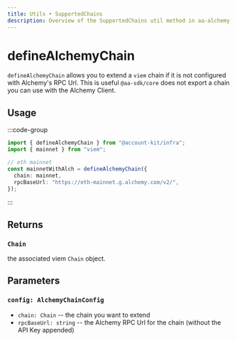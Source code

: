 ```yaml
---
title: Utils • SupportedChains
description: Overview of the SupportedChains util method in aa-alchemy
---
```


# defineAlchemyChain

`defineAlchemyChain` allows you to extend a `viem` chain if it is not configured with Alchemy's RPC Url. This is useful `@aa-sdk/core` does not export a chain you can use with the Alchemy Client.

## Usage

:::code-group

```ts [example.ts]
import { defineAlchemyChain } from "@account-kit/infra";
import { mainnet } from "viem";

// eth mainnet
const mainnetWithAlch = defineAlchemyChain({
  chain: mainnet,
  rpcBaseUrl: "https://eth-mainnet.g.alchemy.com/v2/",
});
```

:::

## Returns

### `Chain`

the associated viem `Chain` object.

## Parameters

### `config: AlchemyChainConfig`

- `chain: Chain` -- the chain you want to extend
- `rpcBaseUrl: string` -- the Alchemy RPC Url for the chain (without the API Key appended)
